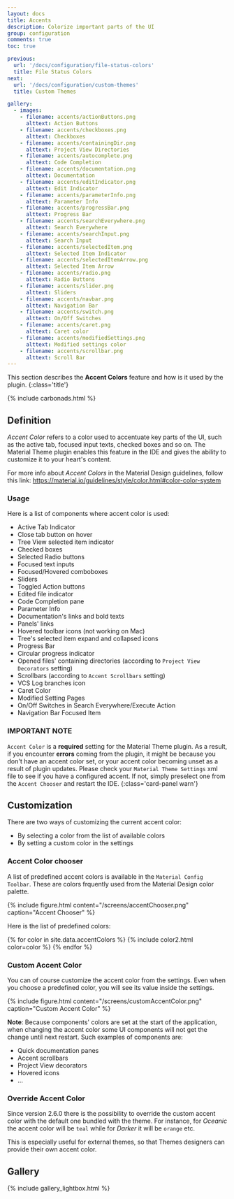 ```yaml
---
layout: docs
title: Accents
description: Colorize important parts of the UI
group: configuration
comments: true
toc: true

previous:
  url: '/docs/configuration/file-status-colors'
  title: File Status Colors
next:
  url: '/docs/configuration/custom-themes'
  title: Custom Themes

gallery:
  - images:
    - filename: accents/actionButtons.png
      alttext: Action Buttons
    - filename: accents/checkboxes.png
      alttext: Checkboxes
    - filename: accents/containingDir.png
      alttext: Project View Directories
    - filename: accents/autocomplete.png
      alttext: Code Completion
    - filename: accents/documentation.png
      alttext: Documentation
    - filename: accents/editIndicator.png
      alttext: Edit Indicator
    - filename: accents/parameterInfo.png
      alttext: Parameter Info
    - filename: accents/progressBar.png
      alttext: Progress Bar
    - filename: accents/searchEverywhere.png
      alttext: Search Everywhere
    - filename: accents/searchInput.png
      alttext: Search Input
    - filename: accents/selectedItem.png
      alttext: Selected Item Indicator
    - filename: accents/selectedItemArrow.png
      alttext: Selected Item Arrow
    - filename: accents/radio.png
      alttext: Radio Buttons
    - filename: accents/slider.png
      alttext: Sliders
    - filename: accents/navbar.png
      alttext: Navigation Bar
    - filename: accents/switch.png
      alttext: On/Off Switches
    - filename: accents/caret.png
      alttext: Caret color
    - filename: accents/modifiedSettings.png
      alttext: Modified settings color
    - filename: accents/scrollbar.png
      alttext: Scroll Bar
---
```


This section describes the **Accent Colors** feature and how is it used by the plugin.
{:class='title'}

{% include carbonads.html %}

## Definition

_Accent Color_ refers to a color used to accentuate key parts of the UI, such as the active tab, focused input texts, checked boxes and so on. The Material Theme plugin enables this feature in the IDE and gives the ability to customize it to your heart's content.

For more info about _Accent Colors_ in the Material Design guidelines, follow this link: https://material.io/guidelines/style/color.html#color-color-system

### Usage

Here is a list of components where accent color is used:
- Active Tab Indicator
- Close tab button on hover
- Tree View selected item indicator
- Checked boxes
- Selected Radio buttons
- Focused text inputs
- Focused/Hovered comboboxes
- Sliders
- Toggled Action buttons
- Edited file indicator
- Code Completion pane
- Parameter Info
- Documentation's links and bold texts
- Panels' links
- Hovered toolbar icons (not working on Mac)
- Tree's selected item expand and collapsed icons
- Progress Bar
- Circular progress indicator
- Opened files' containing directories (according to `Project View Decorators` setting)
- Scrollbars (according to `Accent Scrollbars` setting)
- VCS Log branches icon
- Caret Color
- Modified Setting Pages
- On/Off Switches in Search Everywhere/Execute Action
- Navigation Bar Focused Item

### IMPORTANT NOTE

`Accent Color` is a **required** setting for the Material Theme plugin. As a result, if you encounter __errors__ coming from the plugin, it might be because you don't have an accent color set, or your accent color becoming unset as a result of plugin updates.
Please check your `Material Theme Settings` xml file to see if you have a configured accent. If not, simply preselect one from the `Accent Chooser` and restart the IDE.
{:class='card-panel warn'}

## Customization

There are two ways of customizing the current accent color:
- By selecting a color from the list of available colors
- By setting a custom color in the settings

### Accent Color chooser

A list of predefined accent colors is available in the `Material Config Toolbar`. These are colors frquently used from the Material Design color palette.

{% include figure.html content="/screens/accentChooser.png" caption="Accent Chooser" %}

Here is the list of predefined colors:

{% for color in site.data.accentColors %}
{% include color2.html color=color %}
{% endfor %}

### Custom Accent Color

You can of course customize the accent color from the settings. Even when you choose a predefined color, you will see its value inside the settings.

{% include figure.html content="/screens/customAccentColor.png" caption="Custom Accent Color" %}

**Note**: Because components' colors are set at the start of the application, when changing the accent color some UI components will not get the change until next restart. Such examples of components are:
- Quick documentation panes
- Accent scrollbars
- Project View decorators
- Hovered icons
- ...

### Override Accent Color

Since version 2.6.0 there is the possibility to override the custom accent color with the default one bundled with the theme. For instance, for _Oceanic_ the accent color will be `teal` while for _Darker_ it will be `orange` etc.

This is especially useful for external themes, so that Themes designers can provide their own accent color.


## Gallery

{% include gallery_lightbox.html %}


